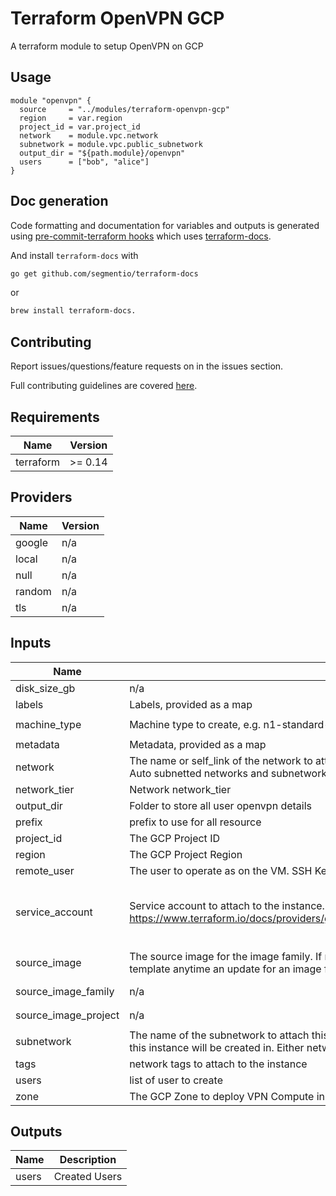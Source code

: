 # Terraform OpenVPN GCP
A terraform module to setup OpenVPN on GCP


## Usage

```hcl
module "openvpn" {
  source     = "../modules/terraform-openvpn-gcp"
  region     = var.region
  project_id = var.project_id
  network    = module.vpc.network
  subnetwork = module.vpc.public_subnetwork
  output_dir = "${path.module}/openvpn"
  users      = ["bob", "alice"]
}

```

## Doc generation

Code formatting and documentation for variables and outputs is generated using [pre-commit-terraform hooks](https://github.com/antonbabenko/pre-commit-terraform) which uses [terraform-docs](https://github.com/segmentio/terraform-docs).


And install `terraform-docs` with
```bash
go get github.com/segmentio/terraform-docs
```
or
```bash
brew install terraform-docs.
```

## Contributing

Report issues/questions/feature requests on in the issues section.

Full contributing guidelines are covered [here](CONTRIBUTING.md).

<!-- BEGINNING OF PRE-COMMIT-TERRAFORM DOCS HOOK -->
## Requirements

| Name | Version |
|------|---------|
| terraform | >= 0.14 |

## Providers

| Name | Version |
|------|---------|
| google | n/a |
| local | n/a |
| null | n/a |
| random | n/a |
| tls | n/a |

## Inputs

| Name | Description | Type | Default | Required |
|------|-------------|------|---------|:--------:|
| disk\_size\_gb | n/a | `string` | `"30"` | no |
| labels | Labels, provided as a map | `map` | `{}` | no |
| machine\_type | Machine type to create, e.g. n1-standard-1 | `string` | `"n1-standard-1"` | no |
| metadata | Metadata, provided as a map | `map` | `{}` | no |
| network | The name or self\_link of the network to attach this interface to. Use network attribute for Legacy or Auto subnetted networks and subnetwork for custom subnetted networks. | `string` | `"default"` | no |
| network\_tier | Network network\_tier | `string` | `"STANDARD"` | no |
| output\_dir | Folder to store all user openvpn details | `string` | `"openvpn"` | no |
| prefix | prefix to use for all resource | `string` | `""` | no |
| project\_id | The GCP Project ID | `any` | `null` | no |
| region | The GCP Project Region | `any` | `null` | no |
| remote\_user | The user to operate as on the VM. SSH Key is generated for this user | `string` | `"ubuntu"` | no |
| service\_account | Service account to attach to the instance. See https://www.terraform.io/docs/providers/google/r/compute_instance_template.html#service_account. | <pre>object({<br>    email  = string,<br>    scopes = set(string)<br>  })</pre> | <pre>{<br>  "email": null,<br>  "scopes": []<br>}</pre> | no |
| source\_image | The source image for the image family. If not specified, terraform will try to create a new instance template anytime an update for an image familty is release | `string` | `"ubuntu-2004-focal-v20210415"` | no |
| source\_image\_family | n/a | `string` | `"ubuntu-2004-lts"` | no |
| source\_image\_project | n/a | `string` | `"ubuntu-os-cloud"` | no |
| subnetwork | The name of the subnetwork to attach this interface to. The subnetwork must exist in the same region this instance will be created in. Either network or subnetwork must be provided. | `any` | `null` | no |
| tags | network tags to attach to the instance | `list` | `[]` | no |
| users | list of user to create | `list(string)` | `[]` | no |
| zone | The GCP Zone to deploy VPN Compute instance to | `any` | n/a | yes |

## Outputs

| Name | Description |
|------|-------------|
| users | Created Users |

<!-- END OF PRE-COMMIT-TERRAFORM DOCS HOOK -->
